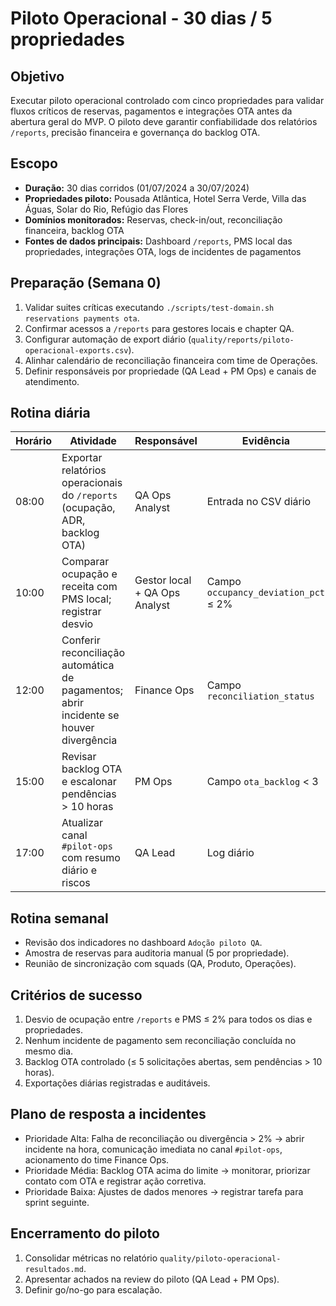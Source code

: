 # Piloto Operacional - 30 dias / 5 propriedades

## Objetivo
Executar piloto operacional controlado com cinco propriedades para validar fluxos críticos de reservas, pagamentos e integrações OTA antes da abertura geral do MVP. O piloto deve garantir confiabilidade dos relatórios `/reports`, precisão financeira e governança do backlog OTA.

## Escopo
- **Duração:** 30 dias corridos (01/07/2024 a 30/07/2024)
- **Propriedades piloto:** Pousada Atlântica, Hotel Serra Verde, Villa das Águas, Solar do Rio, Refúgio das Flores
- **Domínios monitorados:** Reservas, check-in/out, reconciliação financeira, backlog OTA
- **Fontes de dados principais:** Dashboard `/reports`, PMS local das propriedades, integrações OTA, logs de incidentes de pagamentos

## Preparação (Semana 0)
1. Validar suites críticas executando `./scripts/test-domain.sh reservations payments ota`.
2. Confirmar acessos a `/reports` para gestores locais e chapter QA.
3. Configurar automação de export diário (`quality/reports/piloto-operacional-exports.csv`).
4. Alinhar calendário de reconciliação financeira com time de Operações.
5. Definir responsáveis por propriedade (QA Lead + PM Ops) e canais de atendimento.

## Rotina diária
| Horário | Atividade | Responsável | Evidência |
| --- | --- | --- | --- |
| 08:00 | Exportar relatórios operacionais do `/reports` (ocupação, ADR, backlog OTA) | QA Ops Analyst | Entrada no CSV diário | 
| 10:00 | Comparar ocupação e receita com PMS local; registrar desvio | Gestor local + QA Ops Analyst | Campo `occupancy_deviation_pct` ≤ 2% | 
| 12:00 | Conferir reconciliação automática de pagamentos; abrir incidente se houver divergência | Finance Ops | Campo `reconciliation_status` | 
| 15:00 | Revisar backlog OTA e escalonar pendências > 10 horas | PM Ops | Campo `ota_backlog` < 3 | 
| 17:00 | Atualizar canal `#pilot-ops` com resumo diário e riscos | QA Lead | Log diário | 

## Rotina semanal
- Revisão dos indicadores no dashboard `Adoção piloto QA`.
- Amostra de reservas para auditoria manual (5 por propriedade).
- Reunião de sincronização com squads (QA, Produto, Operações).

## Critérios de sucesso
1. Desvio de ocupação entre `/reports` e PMS ≤ 2% para todos os dias e propriedades.
2. Nenhum incidente de pagamento sem reconciliação concluída no mesmo dia.
3. Backlog OTA controlado (≤ 5 solicitações abertas, sem pendências > 10 horas).
4. Exportações diárias registradas e auditáveis.

## Plano de resposta a incidentes
- Prioridade Alta: Falha de reconciliação ou divergência > 2% → abrir incidente na hora, comunicação imediata no canal `#pilot-ops`, acionamento do time Finance Ops.
- Prioridade Média: Backlog OTA acima do limite → monitorar, priorizar contato com OTA e registrar ação corretiva.
- Prioridade Baixa: Ajustes de dados menores → registrar tarefa para sprint seguinte.

## Encerramento do piloto
1. Consolidar métricas no relatório `quality/piloto-operacional-resultados.md`.
2. Apresentar achados na review do piloto (QA Lead + PM Ops).
3. Definir go/no-go para escalação.
